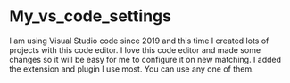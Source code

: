 # My_vs_code_settings

I am using Visual Studio code since 2019 and this time I created lots of projects with this code editor. I love this code editor and made some changes so it will be easy for me to configure it on new matching. I added the extension and plugin I use most. You can use any one of them.


